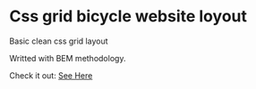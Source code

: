 # Css grid bicycle website loyout
Basic clean css grid layout

Writted with BEM methodology.

Check it out: 
[See Here](https://yuliaalexeev.github.io/css-grid-bicycle-website-layout/ "css grid bicycle website layout")
